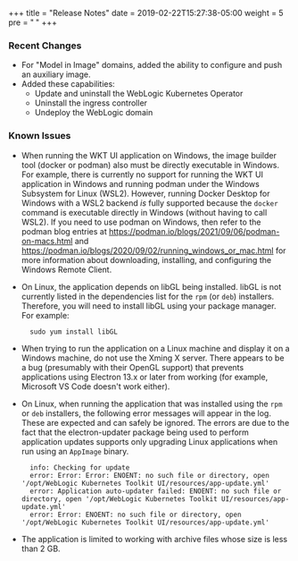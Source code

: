 +++
title = "Release Notes"
date = 2019-02-22T15:27:38-05:00
weight = 5
pre = "<b> </b>"
+++

### Recent Changes

- For "Model in Image" domains, added the ability to configure and push an auxiliary image.
- Added these capabilities:
   - Update and uninstall the WebLogic Kubernetes Operator
   - Uninstall the ingress controller
   - Undeploy the WebLogic domain

### Known Issues

- When running the WKT UI application on Windows, the image builder tool (docker or podman) also must be directly executable in Windows.  For example, there is currently no support for running the WKT UI application in Windows and running podman under the Windows Subsystem for Linux (WSL2).  However, running Docker Desktop for Windows with a WSL2 backend _is_ fully supported because the `docker` command is executable directly in Windows (without having to call WSL2). If you need to use podman on Windows, then refer to the podman blog entries at https://podman.io/blogs/2021/09/06/podman-on-macs.html and https://podman.io/blogs/2020/09/02/running_windows_or_mac.html for more information about downloading, installing, and configuring the Windows Remote Client.

- On Linux, the application depends on libGL being installed.  libGL is not currently listed in the dependencies list for the `rpm` (or `deb`) installers.  Therefore, you will need to install libGL using your package manager.  For example:
  ```
	sudo yum install libGL
  ```

- When trying to run the application on a Linux machine and display it on a Windows machine, do not use the Xming X server.  There appears to be a bug (presumably with their OpenGL support) that prevents applications using Electron 13.x or later from working (for example, Microsoft VS Code doesn't work either).

- On Linux, when running the application that was installed using the `rpm` or `deb` installers, the following error messages will appear in the log.  These are expected and can safely be ignored.  The errors are due to the fact that the electron-updater package being used to perform application updates supports only upgrading Linux applications when run using an `AppImage` binary.
  ```
    info: Checking for update
    error: Error: Error: ENOENT: no such file or directory, open '/opt/WebLogic Kubernetes Toolkit UI/resources/app-update.yml'
    error: Application auto-updater failed: ENOENT: no such file or directory, open '/opt/WebLogic Kubernetes Toolkit UI/resources/app-update.yml'
    error: Error: ENOENT: no such file or directory, open '/opt/WebLogic Kubernetes Toolkit UI/resources/app-update.yml'
  ```

- The application is limited to working with archive files whose size is less than 2 GB.
